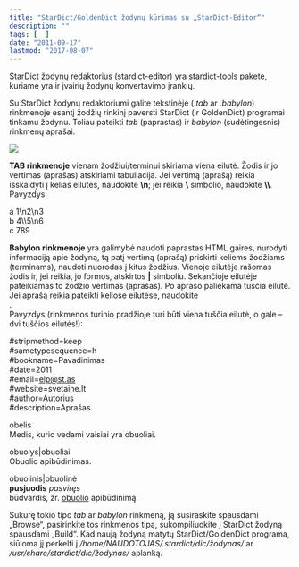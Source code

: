 ```yaml
---
title: "StarDict/GoldenDict žodynų kūrimas su „StarDict-Editor“"
description: ""
tags: [  ]
date: "2011-09-17"
lastmod: "2017-08-07"
---
```

StarDict žodynų redaktorius (stardict-editor) yra [stardict-tools](http://software.opensuse.org/search?q=stardict-tools&lang=lt) pakete, kuriame yra ir įvairių žodynų konvertavimo įrankių.

Su StarDict žodynų redaktoriumi galite tekstinėje (_.tab_ ar _.babylon_) rinkmenoje esantį žodžių rinkinį paversti StarDict (ir GoldenDict) programai tinkamu žodynu. Toliau pateikti _tab_ (paprastas) ir _babylon_ (sudėtingesnis) rinkmenų aprašai.

![](/images/stories/stardict-editor.png)

**TAB rinkmenoje** vienam žodžiui/terminui skiriama viena eilutė. Žodis ir jo vertimas (aprašas) atskiriami tabuliacija. Jei vertimą (aprašą) reikia išskaidyti į kelias eilutes, naudokite **\\n**; jei reikia **\\** simbolio, naudokite **\\\\**. Pavyzdys:

a 1\\n2\\n3  
b 4\\\\5\\n6  
c 789

**Babylon rinkmenoje** yra galimybė naudoti paprastas HTML gaires, nurodyti informaciją apie žodyną, tą patį vertimą (aprašą) priskirti keliems žodžiams (terminams), naudoti nuorodas į kitus žodžius. Vienoje eilutėje rašomas žodis ir, jei reikia, jo formos, atskirtos **|** simboliu. Sekančioje eilutėje pateikiamas to žodžio vertimas (aprašas). Po aprašo paliekama tuščia eilutė. Jei aprašą reikia pateikti keliose eilutėse, naudokite **<BR>**.  
Pavyzdys (rinkmenos turinio pradžioje turi būti viena tuščia eilutė, o gale – dvi tuščios eilutės!):

  
#stripmethod=keep  
#sametypesequence=h  
#bookname=Pavadinimas  
#date=2011  
#email=elp@st.as  
#website=svetaine.lt  
#author=Autorius  
#description=Aprašas  
  
obelis  
Medis, kurio vedami vaisiai yra obuoliai.  
  
obuolys|obuoliai  
Obuolio apibūdinimas.  
  
obuolinis|obuolinė  
<B>pusjuodis</B> <I>pasviręs</I> <BR> būdvardis, žr. <a href="bword://obuolys">obuolio</A> apibūdinimą.  
  
  

Sukūrę tokio tipo _tab_ ar _babylon_ rinkmeną, ją susiraskite spausdami „Browse“, pasirinkite tos rinkmenos tipą, sukompiliuokite į StarDict žodyną spausdami „Build“. Kad naują žodyną matytų StarDict/GoldenDict programa, siūloma jį perkelti į _/home/NAUDOTOJAS/.stardict/dic/žodynas/_ ar _/usr/share/stardict/dic/žodynas/_ aplanką.
